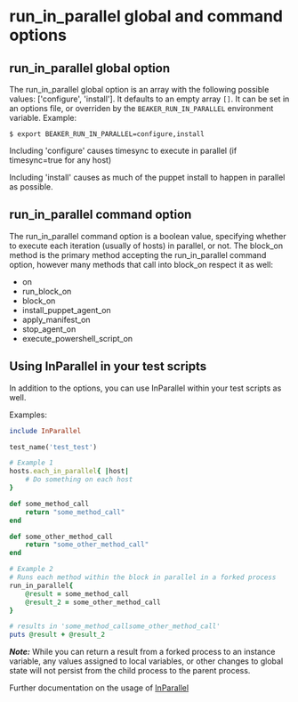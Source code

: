 # run_in_parallel global and command options

## run_in_parallel global option

The run_in_parallel global option is an array with the following possible values: ['configure', 'install']. It defaults to an empty array `[]`. It can be set in an options file, or overriden by the `BEAKER_RUN_IN_PARALLEL` environment variable. Example:

```console
$ export BEAKER_RUN_IN_PARALLEL=configure,install
```

Including 'configure' causes timesync to execute in parallel (if timesync=true for any host)

Including 'install' causes as much of the puppet install to happen in parallel as possible.

## run_in_parallel command option
The run_in_parallel command option is a boolean value, specifying whether to execute each iteration (usually of hosts) in parallel, or not.  The block_on method is the primary method accepting the run_in_parallel command option, however many methods that call into block_on respect it as well:
- on
- run_block_on
- block_on
- install_puppet_agent_on
- apply_manifest_on
- stop_agent_on
- execute_powershell_script_on

## Using InParallel in your test scripts
In addition to the options, you can use InParallel within your test scripts as well.

Examples:
```ruby
include InParallel

test_name('test_test')

# Example 1
hosts.each_in_parallel{ |host|
    # Do something on each host
}

def some_method_call
    return "some_method_call"
end

def some_other_method_call
    return "some_other_method_call"
end

# Example 2
# Runs each method within the block in parallel in a forked process
run_in_parallel{
    @result = some_method_call
    @result_2 = some_other_method_call
}

# results in 'some_method_callsome_other_method_call'
puts @result + @result_2
```

**_Note:_** While you can return a result from a forked process to an instance variable, any values assigned to local variables, or other changes to global state will not persist from the child process to the parent process.

Further documentation on the usage of [InParallel](http://github/puppetlabs/in-parallel/readme.md)
